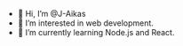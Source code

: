 - 👋 Hi, I’m @J-Aikas
- 👀 I’m interested in web development.
- 🌱 I’m currently learning Node.js and React.

<!---
J-Aikas/J-Aikas is a ✨ special ✨ repository because its `README.md` (this file) appears on your GitHub profile.
You can click the Preview link to take a look at your changes.
--->
